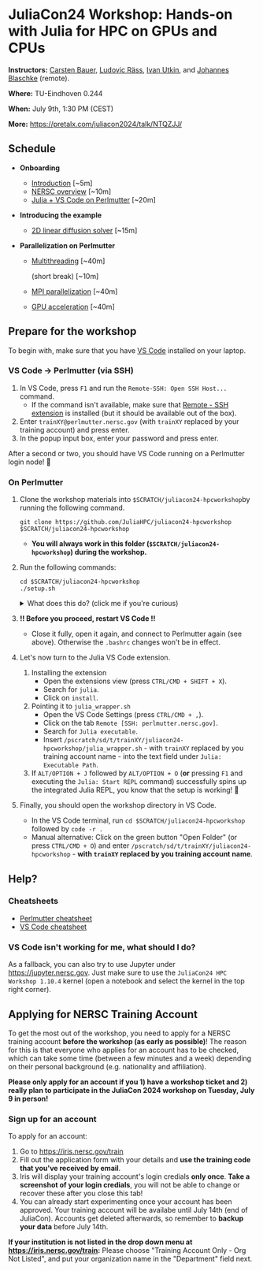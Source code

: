 # JuliaCon24 Workshop: Hands-on with Julia for HPC on GPUs and CPUs

**Instructors:** [Carsten Bauer](https://github.com/carstenbauer), [Ludovic Räss](https://github.com/luraess), [Ivan Utkin](https://github.com/utkinis), and [Johannes Blaschke](https://github.com/JBlaschke) (remote).

**Where:** TU-Eindhoven 0.244

**When:** July 9th, 1:30 PM (CEST)

**More:** https://pretalx.com/juliacon2024/talk/NTQZJJ/

## Schedule

* **Onboarding**
  * [Introduction](./onboarding/intro.pdf) [~5m]
  * [NERSC overview](./onboarding/overview.pdf) [~10m]
  * [Julia + VS Code on Perlmutter](./onboarding/julia_vscode_on_perlmutter.pdf) [~20m]

* **Introducing the example**
  * [2D linear diffusion solver](./parts/diffusion_2d) [~15m]

* **Parallelization on Perlmutter**
  * [Multithreading](./parts/multithreading) [~40m]

    (short break) [~10m]
  * [MPI parallelization](./parts/mpi) [~40m]
  * [GPU acceleration](./parts/gpu) [~40m]

## Prepare for the workshop

To begin with, make sure that you have [VS Code](https://code.visualstudio.com/download) installed on your laptop.

### VS Code → Perlmutter (via SSH)

1) In VS Code, press `F1` and run the `Remote-SSH: Open SSH Host...` command.
   - If the command isn't available, make sure that [Remote - SSH extension](https://marketplace.visualstudio.com/items?itemName=ms-vscode-remote.remote-ssh) is installed (but it should be available out of the box).
2) Enter `trainXY@perlmutter.nersc.gov` (with `trainXY` replaced by your training account) and press enter.
3) In the popup input box, enter your password and press enter.

After a second or two, you should have VS Code running on a Perlmutter login node! 🎉


### On Perlmutter
1. Clone the workshop materials into `$SCRATCH/juliacon24-hpcworkshop`by running the following command.

       git clone https://github.com/JuliaHPC/juliacon24-hpcworkshop $SCRATCH/juliacon24-hpcworkshop

    * **You will always work in this folder (`$SCRATCH/juliacon24-hpcworkshop`) during the workshop.**
2. Run the following commands:

       cd $SCRATCH/juliacon24-hpcworkshop
       ./setup.sh

    <details>
     <summary>What does this do? (click me if you're curious)</summary>

    * The setup script
        * modifies your `$HOME/.bashrc` to
            * permanently put your Julia depot onto the parallel file system (`$SCRATCH/.julia`)
            * auto-load the Julia module when you login (such that the `julia` command is available)
            * make `mpiexecjl` available (i.e. modify `$PATH`)
        * instantiates the Julia environment
        * installs MPI.jl's `mpiexecjl` wrapper
        * installs a Jupyter kernel (for NERSC's Jupyter hub)

    </details>

3. **!! Before you proceed, restart VS Code !!**
    * Close it fully, open it again, and connect to Perlmutter again (see above). Otherwise the `.bashrc` changes won't be in effect.

4. Let's now turn to the Julia VS Code extension.

   1) Installing the extension
      - Open the extensions view (press `CTRL/CMD + SHIFT + X`).
      - Search for `julia`.
      - Click on `install`.
   2) Pointing it to `julia_wrapper.sh`
      - Open the VS Code Settings (press `CTRL/CMD + ,`).
      - Click on the tab `Remote [SSH: perlmutter.nersc.gov]`.
      - Search for `Julia executable`.
      - Insert `/pscratch/sd/t/trainXY/juliacon24-hpcworkshop/julia_wrapper.sh` - with `trainXY` replaced by you training account name - into the text field under `Julia: Executable Path`.
    3) If `ALT/OPTION + J` followed by `ALT/OPTION + O` (**or** pressing `F1` and executing the `Julia: Start REPL` command) successfully spins up the integrated Julia REPL, you know that the setup is working! 🎉

 5. Finally, you should open the workshop directory in VS Code.
     * In the VS Code terminal, run `cd $SCRATCH/juliacon24-hpcworkshop` followed by `code -r .`
     * Manual alternative: Click on the green button "Open Folder" (or press `CTRL/CMD + O`) and enter `/pscratch/sd/t/trainXY/juliacon24-hpcworkshop` - **with `trainXY` replaced by you training account name**.

## Help?

### Cheatsheets

* [Perlmutter cheatsheet](./help/perlmutter_cheatsheet.md)
* [VS Code cheatsheet](./help/vscode_cheatsheet.md)

### VS Code isn't working for me, what should I do?

As a fallback, you can also try to use Jupyter under https://jupyter.nersc.gov. Just make sure to use the `JuliaCon24 HPC Workshop 1.10.4` kernel (open a notebook and select the kernel in the top right corner).

## Applying for NERSC Training Account

To get the most out of the workshop, you need to apply for a NERSC training account **before the workshop (as early as possible)**! The reason for this is that everyone who applies for an account has to be checked, which can take some time (between a few minutes and a week) depending on their personal background (e.g. nationality and affiliation).

**Please only apply for an account if you 1) have a workshop ticket and 2) really plan to participate in the JuliaCon 2024 workshop on Tuesday, July 9 in person!**

### Sign up for an account

To apply for an account:
1. Go to https://iris.nersc.gov/train
2. Fill out the application form with your details and **use the training code that you've received by email**.
3. Iris will display your training account's login credials **only once**. **Take a screenshot of your login credials**, you will not be able to change or recover these after you close this tab!
4. You can already start experimenting once your account has been approved. Your training account will be availabe until July 14th (end of JuliaCon). Accounts get deleted afterwards, so remember to **backup your data** before July 14th.

**If your institution is not listed in the drop down menu at  https://iris.nersc.gov/train:** Please choose "Training Account Only - Org Not Listed", and put your organization name in the "Department" field next.
